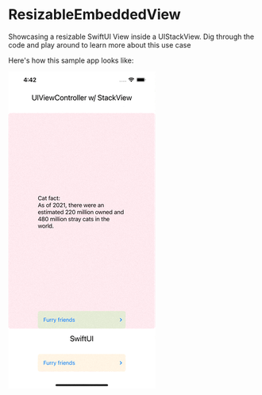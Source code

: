 # ResizableEmbeddedView

Showcasing a resizable SwiftUI View inside a UIStackView. Dig through the code and play around to learn more about this use case

Here's how this sample app looks like:  

![App UI showing expandable view on top using UIKit and the same view on bottom](docs/blogpost_swift_ui_app.gif)
